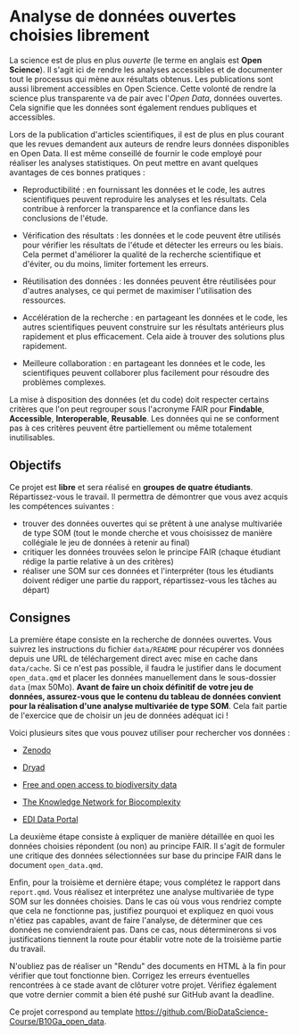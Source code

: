 # Analyse de données ouvertes choisies librement

La science est de plus en plus *ouverte* (le terme en anglais est **Open Science**). Il s'agit ici de rendre les analyses accessibles et de documenter tout le processus qui mène aux résultats obtenus. Les publications sont aussi librement accessibles en Open Science. Cette volonté de rendre la science plus transparente va de pair avec l'*Open Data*, données ouvertes. Cela signifie que les données sont également rendues publiques et accessibles.

Lors de la publication d'articles scientifiques, il est de plus en plus courant que les revues demandent aux auteurs de rendre leurs données disponibles en Open Data. Il est même conseillé de fournir le code employé pour réaliser les analyses statistiques. On peut mettre en avant quelques avantages de ces bonnes pratiques :

-   Reproductibilité : en fournissant les données et le code, les autres scientifiques peuvent reproduire les analyses et les résultats. Cela contribue à renforcer la transparence et la confiance dans les conclusions de l'étude.

-   Vérification des résultats : les données et le code peuvent être utilisés pour vérifier les résultats de l'étude et détecter les erreurs ou les biais. Cela permet d'améliorer la qualité de la recherche scientifique et d'éviter, ou du moins, limiter fortement les erreurs.

-   Réutilisation des données : les données peuvent être réutilisées pour d'autres analyses, ce qui permet de maximiser l'utilisation des ressources.

-   Accélération de la recherche : en partageant les données et le code, les autres scientifiques peuvent construire sur les résultats antérieurs plus rapidement et plus efficacement. Cela aide à trouver des solutions plus rapidement.

-   Meilleure collaboration : en partageant les données et le code, les scientifiques peuvent collaborer plus facilement pour résoudre des problèmes complexes.

La mise à disposition des données (et du code) doit respecter certains critères que l'on peut regrouper sous l'acronyme FAIR pour **Findable**, **Accessible**, **Interoperable**, **Reusable**. Les données qui ne se conforment pas à ces critères peuvent être partiellement ou même totalement inutilisables.

## Objectifs

Ce projet est **libre** et sera réalisé en **groupes de quatre étudiants**. Répartissez-vous le travail. Il permettra de démontrer que vous avez acquis les compétences suivantes :

-   trouver des données ouvertes qui se prêtent à une analyse multivariée de type SOM (tout le monde cherche et vous choisissez de manière collégiale le jeu de données à retenir au final)
-   critiquer les données trouvées selon le principe FAIR (chaque étudiant rédige la partie relative à un des critères)
-   réaliser une SOM sur ces données et l'interpréter (tous les étudiants doivent rédiger une partie du rapport, répartissez-vous les tâches au départ)

## Consignes

La première étape consiste en la recherche de données ouvertes. Vous suivrez les instructions du fichier `data/README` pour récupérer vos données depuis une URL de téléchargement direct avec mise en cache dans `data/cache`. Si ce n'est pas possible, il faudra le justifier dans le document `open_data.qmd` et placer les données manuellement dans le sous-dossier `data` (max 50Mo). **Avant de faire un choix définitif de votre jeu de données, assurez-vous que le contenu du tableau de données convient pour la réalisation d'une analyse multivariée de type SOM**. Cela fait partie de l'exercice que de choisir un jeu de données adéquat ici !

Voici plusieurs sites que vous pouvez utiliser pour rechercher vos données :

-   [Zenodo](https://zenodo.org/)

-   [Dryad](https://datadryad.org/)

-   [Free and open access to biodiversity data](https://www.gbif.org/)

-   [The Knowledge Network for Biocomplexity](https://knb.ecoinformatics.org/data)

-   [EDI Data Portal](https://portal.edirepository.org/nis/home.jsp)

La deuxième étape consiste à expliquer de manière détaillée en quoi les données choisies répondent (ou non) au principe FAIR. Il s'agit de formuler une critique des données sélectionnées sur base du principe FAIR dans le document `open_data.qmd`.

Enfin, pour la troisième et dernière étape; vous complétez le rapport dans `report.qmd`. Vous réalisez et interprétez une analyse multivariée de type SOM sur les données choisies. Dans le cas où vous vous rendriez compte que cela ne fonctionne pas, justifiez pourquoi et expliquez en quoi vous n'étiez pas capables, avant de faire l'analyse, de déterminer que ces données ne conviendraient pas. Dans ce cas, nous déterminerons si vos justifications tiennent la route pour établir votre note de la troisième partie du travail.

N'oubliez pas de réaliser un "Rendu" des documents en HTML à la fin pour vérifier que tout fonctionne bien. Corrigez les erreurs éventuelles rencontrées à ce stade avant de clôturer votre projet. Vérifiez également que votre dernier commit a bien été pushé sur GitHub avant la deadline.

Ce projet correspond au template <https://github.com/BioDataScience-Course/B10Ga_open_data>.
